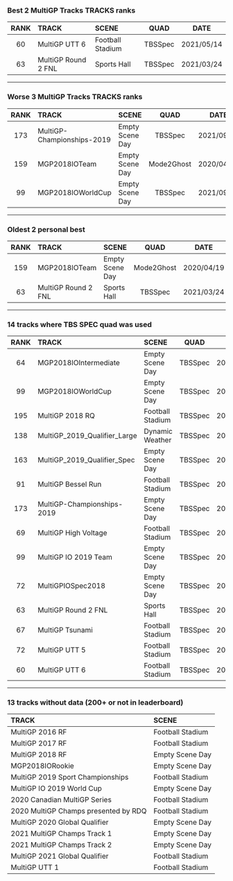 ### Best 2 MultiGP Tracks TRACKS ranks
|RANK|TRACK|SCENE|QUAD|DATE|
|:---:|:---|:---|:---:|:---:|
|60|MultiGP UTT 6|Football Stadium|TBSSpec|2021/05/14|
|63|MultiGP Round 2 FNL|Sports Hall|TBSSpec|2021/03/24|
---
### Worse 3 MultiGP Tracks TRACKS ranks
|RANK|TRACK|SCENE|QUAD|DATE|
|:---:|:---|:---|:---:|:---:|
|173|MultiGP-Championships-2019|Empty Scene Day|TBSSpec|2021/09/08|
|159|MGP2018IOTeam|Empty Scene Day|Mode2Ghost|2020/04/19|
|99|MGP2018IOWorldCup|Empty Scene Day|TBSSpec|2021/09/07|
---
### Oldest 2 personal best
|RANK|TRACK|SCENE|QUAD|DATE|
|:---:|:---|:---|:---:|:---:|
|159|MGP2018IOTeam|Empty Scene Day|Mode2Ghost|2020/04/19|
|63|MultiGP Round 2 FNL|Sports Hall|TBSSpec|2021/03/24|
---
### 14 tracks where TBS SPEC quad was used
|RANK|TRACK|SCENE|QUAD|DATE|
|:---:|:---|:---|:---:|:---:|
|64|MGP2018IOIntermediate|Empty Scene Day|TBSSpec|2021/09/07|
|99|MGP2018IOWorldCup|Empty Scene Day|TBSSpec|2021/09/07|
|195|MultiGP 2018 RQ|Football Stadium|TBSSpec|2021/04/15|
|138|MultiGP_2019_Qualifier_Large|Dynamic Weather|TBSSpec|2021/09/08|
|163|MultiGP_2019_Qualifier_Spec|Empty Scene Day|TBSSpec|2021/05/14|
|91|MultiGP Bessel Run|Football Stadium|TBSSpec|2021/10/12|
|173|MultiGP-Championships-2019|Empty Scene Day|TBSSpec|2021/09/08|
|69|MultiGP High Voltage|Football Stadium|TBSSpec|2021/10/12|
|99|MultiGP IO 2019 Team|Empty Scene Day|TBSSpec|2021/10/12|
|72|MultiGPIOSpec2018|Empty Scene Day|TBSSpec|2021/09/08|
|63|MultiGP Round 2 FNL|Sports Hall|TBSSpec|2021/03/24|
|67|MultiGP Tsunami|Football Stadium|TBSSpec|2021/09/08|
|72|MultiGP UTT 5|Football Stadium|TBSSpec|2021/09/08|
|60|MultiGP UTT 6|Football Stadium|TBSSpec|2021/05/14|
---
### 13 tracks without data (200+ or not in leaderboard)
|TRACK|SCENE|
|:---|:---|
|MultiGP 2016 RF|Football Stadium|
|MultiGP 2017 RF|Football Stadium|
|MultiGP 2018 RF|Empty Scene Day|
|MGP2018IORookie|Empty Scene Day|
|MultiGP 2019 Sport Championships|Football Stadium|
|MultiGP IO 2019 World Cup|Empty Scene Day|
|2020 Canadian MultiGP Series|Football Stadium|
|2020 MultiGP Champs presented by RDQ|Football Stadium|
|MultiGP 2020 Global Qualifier|Empty Scene Day|
|2021 MultiGP Champs Track 1|Empty Scene Day|
|2021 MultiGP Champs Track 2|Empty Scene Day|
|MultiGP 2021 Global Qualifier|Football Stadium|
|MultiGP UTT 1|Football Stadium|
